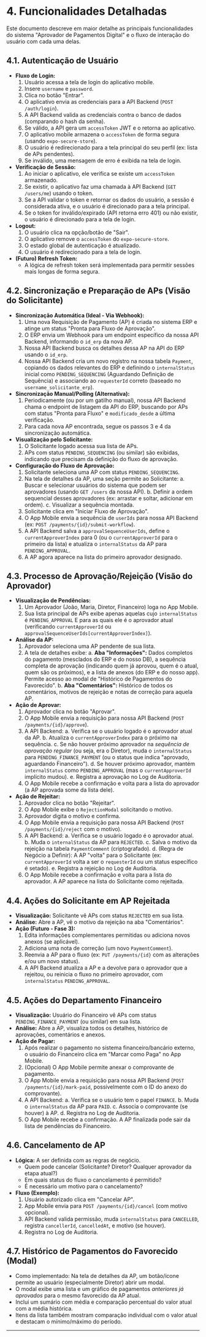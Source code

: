 # 4. Funcionalidades Detalhadas

Este documento descreve em maior detalhe as principais funcionalidades do sistema "Aprovador de Pagamentos Digital" e o fluxo de interação do usuário com cada uma delas.

## 4.1. Autenticação de Usuário

- **Fluxo de Login:**
  1. Usuário acessa a tela de login do aplicativo mobile.
  2. Insere `username` e `password`.
  3. Clica no botão "Entrar".
  4. O aplicativo envia as credenciais para a API Backend (`POST /auth/login`).
  5. A API Backend valida as credenciais contra o banco de dados (comparando o hash da senha).
  6. Se válido, a API gera um `accessToken` JWT e o retorna ao aplicativo.
  7. O aplicativo mobile armazena o `accessToken` de forma segura (usando `expo-secure-store`).
  8. O usuário é redirecionado para a tela principal do seu perfil (ex: lista de APs pendentes).
  9. Se inválido, uma mensagem de erro é exibida na tela de login.
- **Verificação de Sessão:**
  1. Ao iniciar o aplicativo, ele verifica se existe um `accessToken` armazenado.
  2. Se existir, o aplicativo faz uma chamada à API Backend (`GET /users/me`) usando o token.
  3. Se a API validar o token e retornar os dados do usuário, a sessão é considerada ativa, e o usuário é direcionado para a tela principal.
  4. Se o token for inválido/expirado (API retorna erro 401) ou não existir, o usuário é direcionado para a tela de login.
- **Logout:**
  1. O usuário clica na opção/botão de "Sair".
  2. O aplicativo remove o `accessToken` do `expo-secure-store`.
  3. O estado global de autenticação é atualizado.
  4. O usuário é redirecionado para a tela de login.
- **(Futuro) Refresh Token:**
  - A lógica de refresh token será implementada para permitir sessões mais longas de forma segura.

## 4.2. Sincronização e Preparação de APs (Visão do Solicitante)

- **Sincronização Automática (Ideal - Via Webhook):**
  1. Uma nova Requisição de Pagamento (AP) é criada no sistema ERP e atinge um status "Pronta para Fluxo de Aprovação".
  2. O ERP envia um Webhook para um endpoint específico da nossa API Backend, informando o `id_erp` da nova AP.
  3. Nossa API Backend busca os detalhes dessa AP na API do ERP usando o `id_erp`.
  4. Nossa API Backend cria um novo registro na nossa tabela `Payment`, copiando os dados relevantes do ERP e definindo o `internalStatus` inicial como `PENDING_SEQUENCING` (Aguardando Definição de Sequência) e associando ao `requesterId` correto (baseado no `username_solicitante_erp`).
- **Sincronização Manual/Polling (Alternativa):**
  1. Periodicamente (ou por um gatilho manual), nossa API Backend chama o endpoint de listagem da API do ERP, buscando por APs com status "Pronta para Fluxo" e `modificado_desde` a última verificação.
  2. Para cada nova AP encontrada, segue os passos 3 e 4 da sincronização automática.
- **Visualização pelo Solicitante:**
  1. O Solicitante logado acessa sua lista de APs.
  2. APs com status `PENDING_SEQUENCING` (ou similar) são exibidas, indicando que precisam da definição do fluxo de aprovação.
- **Configuração do Fluxo de Aprovação:**
  1. Solicitante seleciona uma AP com status `PENDING_SEQUENCING`.
  2. Na tela de detalhes da AP, uma seção permite ao Solicitante:
     a. Buscar e selecionar usuários do sistema que podem ser aprovadores (usando `GET /users` da nossa API).
     b. Definir a ordem sequencial desses aprovadores (ex: arrastar e soltar, adicionar em ordem).
     c. Visualizar a sequência montada.
  3. Solicitante clica em "Iniciar Fluxo de Aprovação".
  4. O App Mobile envia a sequência de `userIds` para nossa API Backend (ex: `POST /payments/{id}/submit-workflow`).
  5. A API Backend salva a `approvalSequenceUserIds`, define o `currentApproverIndex` para 0 (ou o `currentApproverId` para o primeiro da lista) e atualiza o `internalStatus` da AP para `PENDING_APPROVAL`.
  6. A AP agora aparece na lista do primeiro aprovador designado.

## 4.3. Processo de Aprovação/Rejeição (Visão do Aprovador)

- **Visualização de Pendências:**
  1. Um Aprovador (João, Maria, Diretor, Financeiro) loga no App Mobile.
  2. Sua lista principal de APs exibe apenas aquelas cujo `internalStatus` é `PENDING_APPROVAL` E para as quais ele é o aprovador atual (verificando `currentApproverId` ou `approvalSequenceUserIds[currentApproverIndex]`).
- **Análise da AP:**
  1. Aprovador seleciona uma AP pendente de sua lista.
  2. A tela de detalhes exibe:
     a. **Aba "Informações":** Dados completos do pagamento (mesclados do ERP e do nosso DB), a sequência completa de aprovação (indicando quem já aprovou, quem é o atual, quem são os próximos), e a lista de anexos (do ERP e do nosso app). Permite acesso ao modal de "Histórico de Pagamentos do Favorecido".
     b. **Aba "Comentários":** Histórico de todos os comentários, motivos de rejeição e notas de correção para aquela AP.
- **Ação de Aprovar:**
  1. Aprovador clica no botão "Aprovar".
  2. O App Mobile envia a requisição para nossa API Backend (`POST /payments/{id}/approve`).
  3. A API Backend:
     a. Verifica se o usuário logado é o aprovador atual da AP.
     b. Atualiza o `currentApproverIndex` para o próximo na sequência.
     c. Se não houver próximo aprovador na _sequência de aprovação regular_ (ou seja, era o Diretor), muda o `internalStatus` para `PENDING_FINANCE_PAYMENT` (ou o status que indica "aprovado, aguardando Financeiro").
     d. Se houver próximo aprovador, mantém `internalStatus` como `PENDING_APPROVAL` (mas o `currentApproverId` implícito mudou).
     e. Registra a aprovação no Log de Auditoria.
  4. O App Mobile recebe a confirmação e volta para a lista do aprovador (a AP aprovada some da lista dele).
- **Ação de Rejeitar:**
  1. Aprovador clica no botão "Rejeitar".
  2. O App Mobile exibe o `RejectionModal` solicitando o motivo.
  3. Aprovador digita o motivo e confirma.
  4. O App Mobile envia a requisição para nossa API Backend (`POST /payments/{id}/reject` com o motivo).
  5. A API Backend:
     a. Verifica se o usuário logado é o aprovador atual.
     b. Muda o `internalStatus` da AP para `REJECTED`.
     c. Salva o motivo da rejeição na tabela `PaymentComment` (criptografado).
     d. (Regra de Negócio a Definir): A AP "volta" para o Solicitante (ex: `currentApproverId` volta a ser o `requesterId` ou um status específico é setado).
     e. Registra a rejeição no Log de Auditoria.
  6. O App Mobile recebe a confirmação e volta para a lista do aprovador. A AP aparece na lista do Solicitante como rejeitada.

## 4.4. Ações do Solicitante em AP Rejeitada

- **Visualização:** Solicitante vê APs com status `REJECTED` em sua lista.
- **Análise:** Abre a AP, vê o motivo da rejeição na aba "Comentários".
- **Ação (Futuro - Fase 3):**
  1. Edita informações complementares permitidas ou adiciona novos anexos (se aplicável).
  2. Adiciona uma nota de correção (um novo `PaymentComment`).
  3. Reenvia a AP para o fluxo (ex: `PUT /payments/{id}` com as alterações e/ou um novo status).
  4. A API Backend atualiza a AP e a devolve para o aprovador que a rejeitou, ou reinicia o fluxo no primeiro aprovador, com `internalStatus` `PENDING_APPROVAL`.

## 4.5. Ações do Departamento Financeiro

- **Visualização:** Usuário do Financeiro vê APs com status `PENDING_FINANCE_PAYMENT` (ou similar) em sua lista.
- **Análise:** Abre a AP, visualiza todos os detalhes, histórico de aprovações, comentários e anexos.
- **Ação de Pagar:**
  1. Após realizar o pagamento no sistema financeiro/bancário externo, o usuário do Financeiro clica em "Marcar como Paga" no App Mobile.
  2. (Opcional) O App Mobile permite anexar o comprovante de pagamento.
  3. O App Mobile envia a requisição para nossa API Backend (`POST /payments/{id}/mark-paid`, possivelmente com o ID do anexo do comprovante).
  4. A API Backend:
     a. Verifica se o usuário tem o papel `FINANCE`.
     b. Muda o `internalStatus` da AP para `PAID`.
     c. Associa o comprovante (se houver) à AP.
     d. Registra no Log de Auditoria.
  5. O App Mobile recebe a confirmação. A AP finalizada pode sair da lista de pendências do Financeiro.

## 4.6. Cancelamento de AP

- **Lógica:** A ser definida com as regras de negócio.
  - Quem pode cancelar (Solicitante? Diretor? Qualquer aprovador da etapa atual?)
  - Em quais status do fluxo o cancelamento é permitido?
  - É necessário um motivo para o cancelamento?
- **Fluxo (Exemplo):**
  1. Usuário autorizado clica em "Cancelar AP".
  2. App Mobile envia para `POST /payments/{id}/cancel` (com motivo opcional).
  3. API Backend valida permissão, muda `internalStatus` para `CANCELLED`, registra `cancellerId`, `cancelledAt`, e motivo (se houver).
  4. Registra no Log de Auditoria.

## 4.7. Histórico de Pagamentos do Favorecido (Modal)

- Como implementado: Na tela de detalhes da AP, um botão/ícone permite ao usuário (especialmente Diretor) abrir um modal.
- O modal exibe uma lista e um gráfico de pagamentos _anteriores já aprovados_ para o mesmo favorecido da AP atual.
- Inclui um sumário com média e comparação percentual do valor atual com a média histórica.
- Itens da lista também mostram comparação individual com o valor atual e destacam o mínimo/máximo do período.

---
